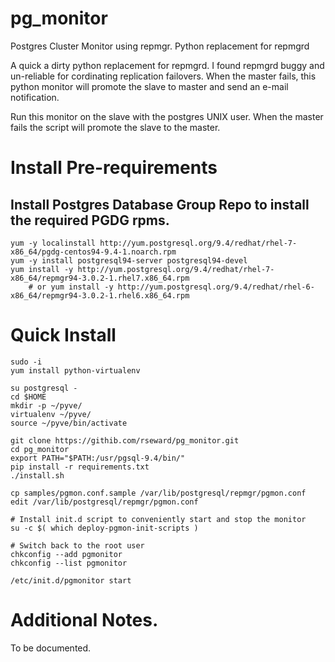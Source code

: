 # pg_monitor
Postgres Cluster Monitor using repmgr. Python replacement for repmgrd

A quick a dirty python replacement for repmgrd. I found repmgrd buggy and un-reliable for cordinating replication
failovers. When the master fails, this python monitor will promote the slave to master and send an e-mail notification.

Run this monitor on the slave with the postgres UNIX user. When the master fails the script will promote the slave to the master.

# Install Pre-requirements

## Install Postgres Database Group Repo to install the required PGDG rpms.

    yum -y localinstall http://yum.postgresql.org/9.4/redhat/rhel-7-x86_64/pgdg-centos94-9.4-1.noarch.rpm
    yum -y install postgresql94-server postgresql94-devel
    yum install -y http://yum.postgresql.org/9.4/redhat/rhel-7-x86_64/repmgr94-3.0.2-1.rhel7.x86_64.rpm
		# or yum install -y http://yum.postgresql.org/9.4/redhat/rhel-6-x86_64/repmgr94-3.0.2-1.rhel6.x86_64.rpm

# Quick Install

    sudo -i
    yum install python-virtualenv

    su postgresql -
    cd $HOME
    mkdir -p ~/pyve/
    virtualenv ~/pyve/
    source ~/pyve/bin/activate
    
    git clone https://githib.com/rseward/pg_monitor.git
    cd pg_monitor
    export PATH="$PATH:/usr/pgsql-9.4/bin/"
    pip install -r requirements.txt
    ./install.sh

    cp samples/pgmon.conf.sample /var/lib/postgresql/repmgr/pgmon.conf
    edit /var/lib/postgresql/repmgr/pgmon.conf
    
    # Install init.d script to conveniently start and stop the monitor
    su -c $( which deploy-pgmon-init-scripts )

    # Switch back to the root user
    chkconfig --add pgmonitor
    chkconfig --list pgmonitor
    
    /etc/init.d/pgmonitor start

# Additional Notes.

To be documented.

